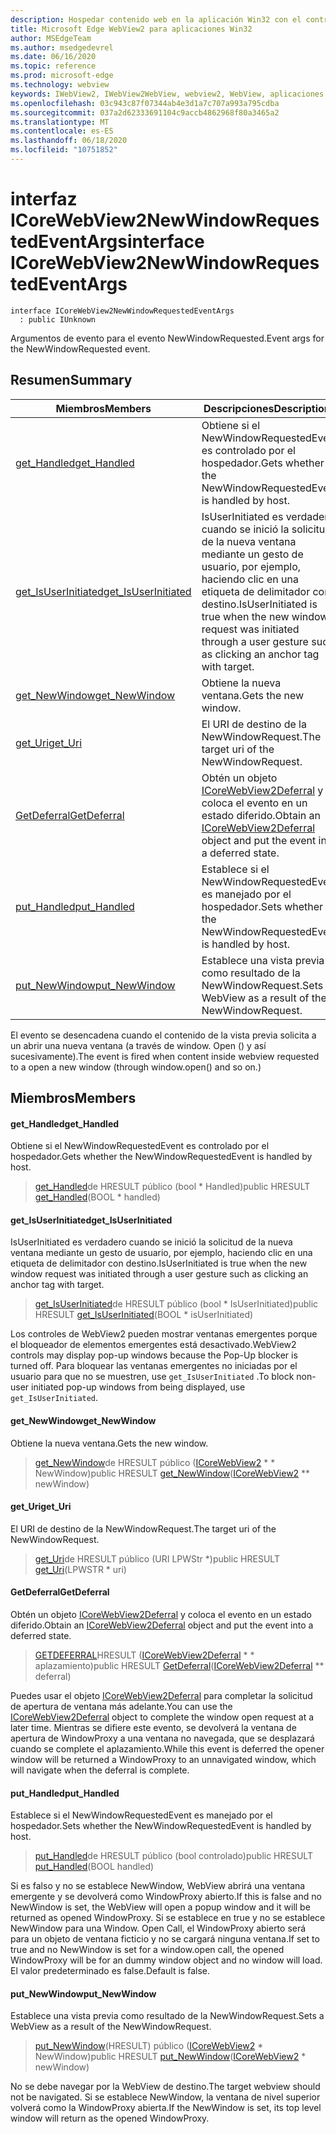 ```yaml
---
description: Hospedar contenido web en la aplicación Win32 con el control Microsoft Edge WebView2
title: Microsoft Edge WebView2 para aplicaciones Win32
author: MSEdgeTeam
ms.author: msedgedevrel
ms.date: 06/16/2020
ms.topic: reference
ms.prod: microsoft-edge
ms.technology: webview
keywords: IWebView2, IWebView2WebView, webview2, WebView, aplicaciones Win32, Win32, Edge, ICoreWebView2, ICoreWebView2Controller, control de explorador, HTML Edge
ms.openlocfilehash: 03c943c87f07344ab4e3d1a7c707a993a795cdba
ms.sourcegitcommit: 037a2d62333691104c9accb4862968f80a3465a2
ms.translationtype: MT
ms.contentlocale: es-ES
ms.lasthandoff: 06/18/2020
ms.locfileid: "10751852"
---
```

# <span data-ttu-id="668ff-104">interfaz ICoreWebView2NewWindowRequestedEventArgs</span><span class="sxs-lookup"><span data-stu-id="668ff-104">interface ICoreWebView2NewWindowRequestedEventArgs</span></span> 

```
interface ICoreWebView2NewWindowRequestedEventArgs
  : public IUnknown
```

<span data-ttu-id="668ff-105">Argumentos de evento para el evento NewWindowRequested.</span><span class="sxs-lookup"><span data-stu-id="668ff-105">Event args for the NewWindowRequested event.</span></span>

## <span data-ttu-id="668ff-106">Resumen</span><span class="sxs-lookup"><span data-stu-id="668ff-106">Summary</span></span>

 <span data-ttu-id="668ff-107">Miembros</span><span class="sxs-lookup"><span data-stu-id="668ff-107">Members</span></span>                        | <span data-ttu-id="668ff-108">Descripciones</span><span class="sxs-lookup"><span data-stu-id="668ff-108">Descriptions</span></span>
--------------------------------|---------------------------------------------
[<span data-ttu-id="668ff-109">get_Handled</span><span class="sxs-lookup"><span data-stu-id="668ff-109">get_Handled</span></span>](#get_handled) | <span data-ttu-id="668ff-110">Obtiene si el NewWindowRequestedEvent es controlado por el hospedador.</span><span class="sxs-lookup"><span data-stu-id="668ff-110">Gets whether the NewWindowRequestedEvent is handled by host.</span></span>
[<span data-ttu-id="668ff-111">get_IsUserInitiated</span><span class="sxs-lookup"><span data-stu-id="668ff-111">get_IsUserInitiated</span></span>](#get_isuserinitiated) | <span data-ttu-id="668ff-112">IsUserInitiated es verdadero cuando se inició la solicitud de la nueva ventana mediante un gesto de usuario, por ejemplo, haciendo clic en una etiqueta de delimitador con destino.</span><span class="sxs-lookup"><span data-stu-id="668ff-112">IsUserInitiated is true when the new window request was initiated through a user gesture such as clicking an anchor tag with target.</span></span>
[<span data-ttu-id="668ff-113">get_NewWindow</span><span class="sxs-lookup"><span data-stu-id="668ff-113">get_NewWindow</span></span>](#get_newwindow) | <span data-ttu-id="668ff-114">Obtiene la nueva ventana.</span><span class="sxs-lookup"><span data-stu-id="668ff-114">Gets the new window.</span></span>
[<span data-ttu-id="668ff-115">get_Uri</span><span class="sxs-lookup"><span data-stu-id="668ff-115">get_Uri</span></span>](#get_uri) | <span data-ttu-id="668ff-116">El URI de destino de la NewWindowRequest.</span><span class="sxs-lookup"><span data-stu-id="668ff-116">The target uri of the NewWindowRequest.</span></span>
[<span data-ttu-id="668ff-117">GetDeferral</span><span class="sxs-lookup"><span data-stu-id="668ff-117">GetDeferral</span></span>](#getdeferral) | <span data-ttu-id="668ff-118">Obtén un objeto [ICoreWebView2Deferral](icorewebview2deferral.md) y coloca el evento en un estado diferido.</span><span class="sxs-lookup"><span data-stu-id="668ff-118">Obtain an [ICoreWebView2Deferral](icorewebview2deferral.md) object and put the event into a deferred state.</span></span>
[<span data-ttu-id="668ff-119">put_Handled</span><span class="sxs-lookup"><span data-stu-id="668ff-119">put_Handled</span></span>](#put_handled) | <span data-ttu-id="668ff-120">Establece si el NewWindowRequestedEvent es manejado por el hospedador.</span><span class="sxs-lookup"><span data-stu-id="668ff-120">Sets whether the NewWindowRequestedEvent is handled by host.</span></span>
[<span data-ttu-id="668ff-121">put_NewWindow</span><span class="sxs-lookup"><span data-stu-id="668ff-121">put_NewWindow</span></span>](#put_newwindow) | <span data-ttu-id="668ff-122">Establece una vista previa como resultado de la NewWindowRequest.</span><span class="sxs-lookup"><span data-stu-id="668ff-122">Sets a WebView as a result of the NewWindowRequest.</span></span>

<span data-ttu-id="668ff-123">El evento se desencadena cuando el contenido de la vista previa solicita a un abrir una nueva ventana (a través de window. Open () y así sucesivamente).</span><span class="sxs-lookup"><span data-stu-id="668ff-123">The event is fired when content inside webview requested to a open a new window (through window.open() and so on.)</span></span>

## <span data-ttu-id="668ff-124">Miembros</span><span class="sxs-lookup"><span data-stu-id="668ff-124">Members</span></span>

#### <span data-ttu-id="668ff-125">get_Handled</span><span class="sxs-lookup"><span data-stu-id="668ff-125">get_Handled</span></span> 

<span data-ttu-id="668ff-126">Obtiene si el NewWindowRequestedEvent es controlado por el hospedador.</span><span class="sxs-lookup"><span data-stu-id="668ff-126">Gets whether the NewWindowRequestedEvent is handled by host.</span></span>

> <span data-ttu-id="668ff-127">[get_Handled](#get_handled)de HRESULT público (bool \* Handled)</span><span class="sxs-lookup"><span data-stu-id="668ff-127">public HRESULT [get_Handled](#get_handled)(BOOL \* handled)</span></span>

#### <span data-ttu-id="668ff-128">get_IsUserInitiated</span><span class="sxs-lookup"><span data-stu-id="668ff-128">get_IsUserInitiated</span></span> 

<span data-ttu-id="668ff-129">IsUserInitiated es verdadero cuando se inició la solicitud de la nueva ventana mediante un gesto de usuario, por ejemplo, haciendo clic en una etiqueta de delimitador con destino.</span><span class="sxs-lookup"><span data-stu-id="668ff-129">IsUserInitiated is true when the new window request was initiated through a user gesture such as clicking an anchor tag with target.</span></span>

> <span data-ttu-id="668ff-130">[get_IsUserInitiated](#get_isuserinitiated)de HRESULT público (bool \* IsUserInitiated)</span><span class="sxs-lookup"><span data-stu-id="668ff-130">public HRESULT [get_IsUserInitiated](#get_isuserinitiated)(BOOL \* isUserInitiated)</span></span>

<span data-ttu-id="668ff-131">Los controles de WebView2 pueden mostrar ventanas emergentes porque el bloqueador de elementos emergentes está desactivado.</span><span class="sxs-lookup"><span data-stu-id="668ff-131">WebView2 controls may display pop-up windows because the Pop-Up blocker is turned off.</span></span> <span data-ttu-id="668ff-132">Para bloquear las ventanas emergentes no iniciadas por el usuario para que no se muestren, use `get_IsUserInitiated` .</span><span class="sxs-lookup"><span data-stu-id="668ff-132">To block non-user initiated pop-up windows from being displayed, use `get_IsUserInitiated`.</span></span>

#### <span data-ttu-id="668ff-133">get_NewWindow</span><span class="sxs-lookup"><span data-stu-id="668ff-133">get_NewWindow</span></span> 

<span data-ttu-id="668ff-134">Obtiene la nueva ventana.</span><span class="sxs-lookup"><span data-stu-id="668ff-134">Gets the new window.</span></span>

> <span data-ttu-id="668ff-135">[get_NewWindow](#get_newwindow)de HRESULT público ([ICoreWebView2](icorewebview2.md) \* \* NewWindow)</span><span class="sxs-lookup"><span data-stu-id="668ff-135">public HRESULT [get_NewWindow](#get_newwindow)([ICoreWebView2](icorewebview2.md) \*\* newWindow)</span></span>

#### <span data-ttu-id="668ff-136">get_Uri</span><span class="sxs-lookup"><span data-stu-id="668ff-136">get_Uri</span></span> 

<span data-ttu-id="668ff-137">El URI de destino de la NewWindowRequest.</span><span class="sxs-lookup"><span data-stu-id="668ff-137">The target uri of the NewWindowRequest.</span></span>

> <span data-ttu-id="668ff-138">[get_Uri](#get_uri)de HRESULT público (URI LPWStr \*)</span><span class="sxs-lookup"><span data-stu-id="668ff-138">public HRESULT [get_Uri](#get_uri)(LPWSTR \* uri)</span></span>

#### <span data-ttu-id="668ff-139">GetDeferral</span><span class="sxs-lookup"><span data-stu-id="668ff-139">GetDeferral</span></span> 

<span data-ttu-id="668ff-140">Obtén un objeto [ICoreWebView2Deferral](icorewebview2deferral.md) y coloca el evento en un estado diferido.</span><span class="sxs-lookup"><span data-stu-id="668ff-140">Obtain an [ICoreWebView2Deferral](icorewebview2deferral.md) object and put the event into a deferred state.</span></span>

> <span data-ttu-id="668ff-141">[GETDEFERRAL](#getdeferral)HRESULT ([ICoreWebView2Deferral](icorewebview2deferral.md) \* \* aplazamiento)</span><span class="sxs-lookup"><span data-stu-id="668ff-141">public HRESULT [GetDeferral](#getdeferral)([ICoreWebView2Deferral](icorewebview2deferral.md) \*\* deferral)</span></span>

<span data-ttu-id="668ff-142">Puedes usar el objeto [ICoreWebView2Deferral](icorewebview2deferral.md) para completar la solicitud de apertura de ventana más adelante.</span><span class="sxs-lookup"><span data-stu-id="668ff-142">You can use the [ICoreWebView2Deferral](icorewebview2deferral.md) object to complete the window open request at a later time.</span></span> <span data-ttu-id="668ff-143">Mientras se difiere este evento, se devolverá la ventana de apertura de WindowProxy a una ventana no navegada, que se desplazará cuando se complete el aplazamiento.</span><span class="sxs-lookup"><span data-stu-id="668ff-143">While this event is deferred the opener window will be returned a WindowProxy to an unnavigated window, which will navigate when the deferral is complete.</span></span>

#### <span data-ttu-id="668ff-144">put_Handled</span><span class="sxs-lookup"><span data-stu-id="668ff-144">put_Handled</span></span> 

<span data-ttu-id="668ff-145">Establece si el NewWindowRequestedEvent es manejado por el hospedador.</span><span class="sxs-lookup"><span data-stu-id="668ff-145">Sets whether the NewWindowRequestedEvent is handled by host.</span></span>

> <span data-ttu-id="668ff-146">[put_Handled](#put_handled)de HRESULT público (bool controlado)</span><span class="sxs-lookup"><span data-stu-id="668ff-146">public HRESULT [put_Handled](#put_handled)(BOOL handled)</span></span>

<span data-ttu-id="668ff-147">Si es falso y no se establece NewWindow, WebView abrirá una ventana emergente y se devolverá como WindowProxy abierto.</span><span class="sxs-lookup"><span data-stu-id="668ff-147">If this is false and no NewWindow is set, the WebView will open a popup window and it will be returned as opened WindowProxy.</span></span> <span data-ttu-id="668ff-148">Si se establece en true y no se establece NewWindow para una Window. Open Call, el WindowProxy abierto será para un objeto de ventana ficticio y no se cargará ninguna ventana.</span><span class="sxs-lookup"><span data-stu-id="668ff-148">If set to true and no NewWindow is set for a window.open call, the opened WindowProxy will be for an dummy window object and no window will load.</span></span> <span data-ttu-id="668ff-149">El valor predeterminado es false.</span><span class="sxs-lookup"><span data-stu-id="668ff-149">Default is false.</span></span>

#### <span data-ttu-id="668ff-150">put_NewWindow</span><span class="sxs-lookup"><span data-stu-id="668ff-150">put_NewWindow</span></span> 

<span data-ttu-id="668ff-151">Establece una vista previa como resultado de la NewWindowRequest.</span><span class="sxs-lookup"><span data-stu-id="668ff-151">Sets a WebView as a result of the NewWindowRequest.</span></span>

> <span data-ttu-id="668ff-152">[put_NewWindow](#put_newwindow)(HRESULT) público ([ICoreWebView2](icorewebview2.md) \* NewWindow)</span><span class="sxs-lookup"><span data-stu-id="668ff-152">public HRESULT [put_NewWindow](#put_newwindow)([ICoreWebView2](icorewebview2.md) \* newWindow)</span></span>

<span data-ttu-id="668ff-153">No se debe navegar por la WebView de destino.</span><span class="sxs-lookup"><span data-stu-id="668ff-153">The target webview should not be navigated.</span></span> <span data-ttu-id="668ff-154">Si se establece NewWindow, la ventana de nivel superior volverá como la WindowProxy abierta.</span><span class="sxs-lookup"><span data-stu-id="668ff-154">If the NewWindow is set, its top level window will return as the opened WindowProxy.</span></span>
